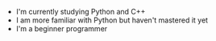 - I'm currently studying Python and C++
- I am more familiar with Python but haven't mastered it yet
- I'm a beginner programmer



